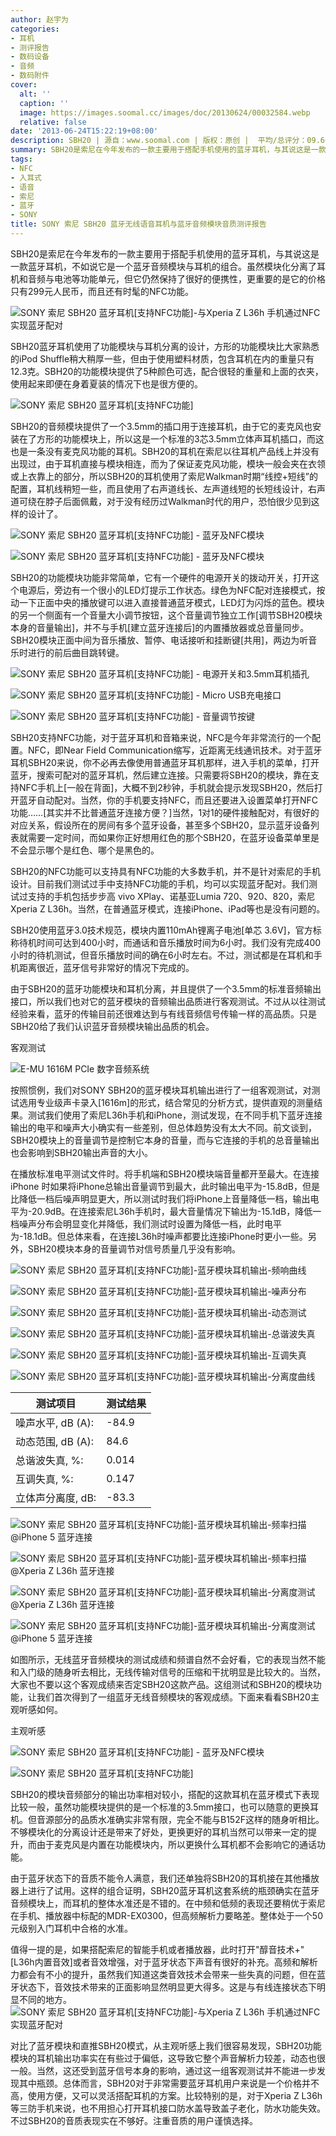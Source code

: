 ```yaml
---
author: 赵宇为
categories:
- 耳机
- 测评报告
- 数码设备
- 音频
- 数码附件
cover:
  alt: ''
  caption: ''
  image: https://images.soomal.cc/images/doc/20130624/00032584.webp
  relative: false
date: '2013-06-24T15:22:19+08:00'
description: SBH20 | 源自：www.soomal.com | 版权：原创 |  平均/总评分：09.60/749
summary: SBH20是索尼在今年发布的一款主要用于搭配手机使用的蓝牙耳机，与其说这是一款蓝牙耳机，不如说它是一个蓝牙音频模块与耳机的组合。虽然模块化分离了耳机和音频与电池等功能单元，但它仍然保持了很好的便携性，更重要的是它的价格只有299元人民币，而且还有时髦的NFC功能。
tags:
- NFC
- 入耳式
- 语音
- 索尼
- 蓝牙
- SONY
title: SONY 索尼 SBH20 蓝牙无线语音耳机与蓝牙音频模块音质测评报告
---
```


SBH20是索尼在今年发布的一款主要用于搭配手机使用的蓝牙耳机，与其说这是一款蓝牙耳机，不如说它是一个蓝牙音频模块与耳机的组合。虽然模块化分离了耳机和音频与电池等功能单元，但它仍然保持了很好的便携性，更重要的是它的价格只有299元人民币，而且还有时髦的NFC功能。



![SONY 索尼 SBH20 蓝牙耳机[支持NFC功能]-与Xperia Z L36h 手机通过NFC实现蓝牙配对](https://images.soomal.cc/images/doc/20130624/00032570.webp)



SBH20蓝牙耳机使用了功能模块与耳机分离的设计，方形的功能模块比大家熟悉的iPod Shuffle稍大稍厚一些，但由于使用塑料材质，包含耳机在内的重量只有12.3克。SBH20的功能模块提供了5种颜色可选，配合很轻的重量和上面的衣夹，使用起来即便在身着夏装的情况下也是很方便的。



![SONY 索尼 SBH20 蓝牙耳机[支持NFC功能]](https://images.soomal.cc/images/doc/20130612/00032049.webp)



SBH20的音频模块提供了一个3.5mm的插口用于连接耳机，由于它的麦克风也安装在了方形的功能模块上，所以这是一个标准的3芯3.5mm立体声耳机插口，而这也是一条没有麦克风功能的耳机。SBH20的耳机在索尼以往耳机产品线上并没有出现过，由于耳机直接与模块相连，而为了保证麦克风功能，模块一般会夹在衣领或上衣靠上的部分，所以SBH20的耳机使用了索尼Walkman时期“线控+短线”的配置，耳机线稍短一些，而且使用了右声道线长、左声道线短的长短线设计，右声道可绕在脖子后面佩戴，对于没有经历过Walkman时代的用户，恐怕很少见到这样的设计了。



![SONY 索尼 SBH20 蓝牙耳机[支持NFC功能] - 蓝牙及NFC模块](https://images.soomal.cc/images/doc/20130612/00032051.webp)



![SONY 索尼 SBH20 蓝牙耳机[支持NFC功能] - 蓝牙及NFC模块](https://images.soomal.cc/images/doc/20130612/00032050.webp)



SBH20的功能模块功能非常简单，它有一个硬件的电源开关的拨动开关，打开这个电源后，旁边有一个很小的LED灯提示工作状态。绿色为NFC配对连接模式，按动一下正面中央的播放键可以进入直接普通蓝牙模式，LED灯为闪烁的蓝色。模块的另一个侧面有一个音量大小调节按钮，这个音量调节独立工作[调节SBH20模块本身的音量输出]，并不与手机[建立蓝牙连接后]的内置播放器或总音量同步。SBH20模块正面中间为音乐播放、暂停、电话接听和挂断键[共用]，两边为听音乐时进行的前后曲目跳转键。



![SONY 索尼 SBH20 蓝牙耳机[支持NFC功能] - 电源开关和3.5mm耳机插孔](https://images.soomal.cc/images/doc/20130612/00032042.webp)



![SONY 索尼 SBH20 蓝牙耳机[支持NFC功能] - Micro USB充电接口](https://images.soomal.cc/images/doc/20130612/00032043_01.webp)



![SONY 索尼 SBH20 蓝牙耳机[支持NFC功能] - 音量调节按键](https://images.soomal.cc/images/doc/20130612/00032044_01.webp)



SBH20支持NFC功能，对于蓝牙耳机和音箱来说，NFC是今年非常流行的一个配置。NFC，即Near Field Communication缩写，近距离无线通讯技术。对于蓝牙耳机SBH20来说，你不必再去像使用普通蓝牙耳机那样，进入手机的菜单，打开蓝牙，搜索可配对的蓝牙耳机，然后建立连接。只需要将SBH20的模块，靠在支持NFC手机上[一般在背面]，大概不到2秒钟，手机就会提示发现SBH20，然后打开蓝牙自动配对。当然，你的手机要支持NFC，而且还要进入设置菜单打开NFC功能……[其实并不比普通蓝牙连接方便？]当然，1对1的硬件接触配对，有很好的对应关系，假设所在的房间有多个蓝牙设备，甚至多个SBH20，显示蓝牙设备列表就需要一定时间，而如果你正好想用红色的那个SBH20，在蓝牙设备菜单里是不会显示哪个是红色、哪个是黑色的。



SBH20的NFC功能可以支持具有NFC功能的大多数手机，并不是针对索尼的手机设计。目前我们测试过手中支持NFC功能的手机，均可以实现蓝牙配对。我们测试过支持的手机包括步步高 vivo XPlay、诺基亚Lumia 720、920、820，索尼Xperia Z L36h。当然，在普通蓝牙模式，连接iPhone、iPad等也是没有问题的。



SBH20使用蓝牙3.0技术规范，模块内置110mAh锂离子电池[单芯 3.6V]，官方标称待机时间可达到400小时，而通话和音乐播放时间为6小时。我们没有完成400小时的待机测试，但音乐播放时间的确在6小时左右。不过，测试都是在耳机和手机距离很近，蓝牙信号非常好的情况下完成的。



由于SBH20的蓝牙功能模块和耳机分离，并且提供了一个3.5mm的标准音频输出接口，所以我们也对它的蓝牙模块的音频输出品质进行客观测试。不过从以往测试经验来看，蓝牙的传输目前还很难达到与有线音频信号传输一样的高品质。只是SBH20给了我们认识蓝牙音频模块输出品质的机会。



客观测试



![E-MU 1616M PCIe 数字音频系统](https://images.soomal.cc/images/doc/20101204/00008507.webp)



按照惯例，我们对SONY SBH20的蓝牙模块耳机输出进行了一组客观测试，对测试选用专业级声卡录入[1616m]的形式，结合常见的分析方式，提供直观的测量结果。测试我们使用了索尼L36h手机和iPhone，测试发现，在不同手机下蓝牙连接输出的电平和噪声大小确实有一些差别，但总体趋势没有太大不同。前文谈到，SBH20模块上的音量调节是控制它本身的音量，而与它连接的手机的总音量输出也会影响到SBH20输出声音的大小。



在播放标准电平测试文件时。将手机端和SBH20模块端音量都开至最大。在连接iPhone 时如果将iPhone总输出音量调节到最大，此时输出电平为-15.8dB，但是比降低一档后噪声明显更大，所以测试时我们将iPhone上音量降低一档，输出电平为-20.9dB。在连接索尼L36h手机时，最大音量情况下输出为-15.1dB，降低一档噪声分布会明显变化并降低，我们测试时设置为降低一档，此时电平为-18.1dB。但总体来看，在连接L36h时噪声都要比连接iPhone时更小一些。另外，SBH20模块本身的音量调节对信号质量几乎没有影响。



![SONY 索尼 SBH20 蓝牙耳机[支持NFC功能]-蓝牙模块耳机输出-频响曲线](https://images.soomal.cc/images/doc/20130624/00032578_01.webp)



![SONY 索尼 SBH20 蓝牙耳机[支持NFC功能]-蓝牙模块耳机输出-噪声分布](https://images.soomal.cc/images/doc/20130624/00032579_01.webp)



![SONY 索尼 SBH20 蓝牙耳机[支持NFC功能]-蓝牙模块耳机输出-动态测试](https://images.soomal.cc/images/doc/20130624/00032580_01.webp)



![SONY 索尼 SBH20 蓝牙耳机[支持NFC功能]-蓝牙模块耳机输出-总谐波失真](https://images.soomal.cc/images/doc/20130624/00032581_01.webp)



![SONY 索尼 SBH20 蓝牙耳机[支持NFC功能]-蓝牙模块耳机输出-互调失真](https://images.soomal.cc/images/doc/20130624/00032582_01.webp)



![SONY 索尼 SBH20 蓝牙耳机[支持NFC功能]-蓝牙模块耳机输出-分离度曲线](https://images.soomal.cc/images/doc/20130624/00032583_01.webp)



| 测试项目 | 测试结果 |
| --- | --- |
| 噪声水平, dB (A): | -84.9 |
| 动态范围, dB (A): | 84.6 |
| 总谐波失真, %: | 0.014 |
| 互调失真, %: | 0.147 |
| 立体声分离度, dB: | -83.3 |



![SONY 索尼 SBH20 蓝牙耳机[支持NFC功能]-蓝牙模块耳机输出-频率扫描@iPhone 5 蓝牙连接](https://images.soomal.cc/images/doc/20130624/00032573_01.webp)



![SONY 索尼 SBH20 蓝牙耳机[支持NFC功能]-蓝牙模块耳机输出-频率扫描@Xperia Z L36h 蓝牙连接](https://images.soomal.cc/images/doc/20130624/00032574_01.webp)



![SONY 索尼 SBH20 蓝牙耳机[支持NFC功能]-蓝牙模块耳机输出-分离度测试@Xperia Z L36h 蓝牙连接](https://images.soomal.cc/images/doc/20130624/00032576_01.webp)



![SONY 索尼 SBH20 蓝牙耳机[支持NFC功能]-蓝牙模块耳机输出-分离度测试@iPhone 5 蓝牙连接](https://images.soomal.cc/images/doc/20130624/00032577_01.webp)



如图所示，无线蓝牙音频模块的测试成绩和频谱自然不会好看，它的表现当然不能和入门级的随身听去相比，无线传输对信号的压缩和干扰明显是比较大的。当然，大家也不要以这个客观成绩来否定SBH20这款产品。这组测试和SBH20的模块功能，让我们首次得到了一组蓝牙无线音频模块的客观成绩。下面来看看SBH20主观听感如何。



主观听感



![SONY 索尼 SBH20 蓝牙耳机[支持NFC功能] - 蓝牙及NFC模块](https://images.soomal.cc/images/doc/20130612/00032050.webp)



![SONY 索尼 SBH20 蓝牙耳机[支持NFC功能]](https://images.soomal.cc/images/doc/20130612/00032045.webp)



SBH20的模块音频部分的输出功率相对较小，搭配的这款耳机在蓝牙模式下表现比较一般，虽然功能模块提供的是一个标准的3.5mm接口，也可以随意的更换耳机。但音源部分的品质水准确实非常有限，完全不能与B152F这样的随身听相比。不够模块化的分离设计还是带来了好处，更换更好的耳机当然可以带来一定的提升，而由于麦克风是内置在功能模块内，所以更换什么耳机都不会影响它的通话功能。



由于蓝牙状态下的音质不能令人满意，我们还单独将SBH20的耳机接在其他播放器上进行了试用。这样的组合证明，SBH20蓝牙耳机这套系统的瓶颈确实在蓝牙音频模块上，而耳机的整体水准还是不错的。在中频和低频的表现还要稍优于索尼在手机、播放器中标配的MDR-EX0300，但高频解析力要略差。整体处于一个50元级别入门耳机中合格的水准。



值得一提的是，如果搭配索尼的智能手机或者播放器，此时打开"醇音技术+"[L36h内置音效]或者音效增强，对于蓝牙状态下声音有很好的补充。高频和解析力都会有不小的提升，虽然我们知道这类音效技术会带来一些失真的问题，但在蓝牙状态下，音效技术带来的正面影响显然明显更大得多。这是与有线连接状态下明显不同的地方。
![SONY 索尼 SBH20 蓝牙耳机[支持NFC功能]-与Xperia Z L36h 手机通过NFC实现蓝牙配对](https://images.soomal.cc/images/doc/20130624/00032571.webp)




对比了蓝牙模块和直推SBH20模式，从主观听感上我们很容易发现，SBH20功能模块的耳机输出功率实在有些过于偏低，这导致它整个声音解析力较差，动态也很一般。当然，这还受到蓝牙信号本身的影响，通过这一组客观测试并不能进一步发现其中瓶颈。总体而言，SBH20对于非常需要蓝牙耳机用户来说是一个价格并不高，使用方便，又可以灵活搭配耳机的方案。比较特别的是，对于Xperia Z L36h等三防手机来说，也不用担心打开耳机接口防水盖导致盖子老化，防水功能失效。不过SBH20的音质表现实在不够好。注重音质的用户谨慎选择。